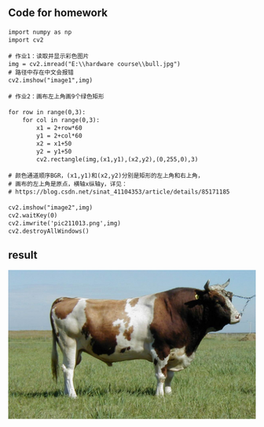 ## Code for homework

```
import numpy as np
import cv2

# 作业1：读取并显示彩色图片
img = cv2.imread("E:\\hardware course\\bull.jpg")
# 路径中存在中文会报错
cv2.imshow("image1",img)

# 作业2：画布左上角画9个绿色矩形

for row in range(0,3):
    for col in range(0,3):
        x1 = 2+row*60
        y1 = 2+col*60
        x2 = x1+50
        y2 = y1+50
        cv2.rectangle(img,(x1,y1),(x2,y2),(0,255,0),3)

# 颜色通道顺序BGR，(x1,y1)和(x2,y2)分别是矩形的左上角和右上角，
# 画布的左上角是原点，横轴x纵轴y，详见：
# https://blog.csdn.net/sinat_41104353/article/details/85171185

cv2.imshow("image2",img)
cv2.waitKey(0)
cv2.imwrite('pic211013.png',img)
cv2.destroyAllWindows()
```
## result
![](https://github.com/ophwsjtu18/ohw21f/blob/744cd8a7f8caa4b186cbb41e6211b343a316fc17/yqj/week5/bull.jpg)
